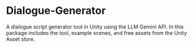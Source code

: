 # Dialogue-Generator
A dialogue script generator tool in Unity using the LLM Gemini API. In this package includes the tool, example scenes, and free assets from the Unity Asset store.
